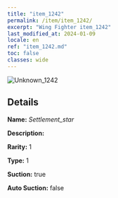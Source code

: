 ```yaml
---
title: "item_1242"
permalink: /item/item_1242/
excerpt: "Wing Fighter item_1242"
last_modified_at: 2024-01-09
locale: en
ref: "item_1242.md"
toc: false
classes: wide
---
```



 ![Unknown_1242](/images/item/Settlement_star_p.png)



## Details

 **Name:** *Settlement_star* 

 **Description:** 

 **Rarity:** 1 

 **Type:** 1 

 **Suction:** true 

 **Auto Suction:** false 


